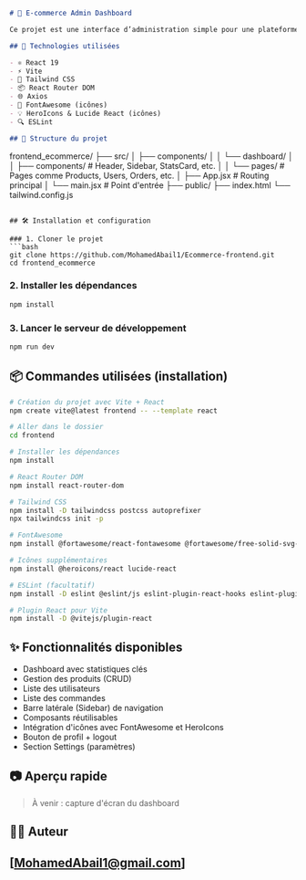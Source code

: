 

```markdown
# 🛒 E-commerce Admin Dashboard

Ce projet est une interface d’administration simple pour une plateforme e-commerce. Il permet à l’administrateur de gérer les produits, les utilisateurs, les commandes, les statistiques, etc.

## 🚀 Technologies utilisées

- ⚛️ React 19
- ⚡ Vite
- 🎨 Tailwind CSS
- 📦 React Router DOM
- 🌐 Axios
- 🧩 FontAwesome (icônes)
- 💡 HeroIcons & Lucide React (icônes)
- 🔍 ESLint

## 📁 Structure du projet

```
frontend_ecommerce/
├── src/
│   ├── components/
│   │   └── dashboard/
│   │       ├── components/      # Header, Sidebar, StatsCard, etc.
│   │       └── pages/           # Pages comme Products, Users, Orders, etc.
│   ├── App.jsx                  # Routing principal
│   └── main.jsx                 # Point d'entrée
├── public/
├── index.html
└── tailwind.config.js
```

## 🛠️ Installation et configuration

### 1. Cloner le projet
```bash
git clone https://github.com/MohamedAbail1/Ecommerce-frontend.git
cd frontend_ecommerce
```

### 2. Installer les dépendances
```bash
npm install
```

### 3. Lancer le serveur de développement
```bash
npm run dev
```

## 📦 Commandes utilisées (installation)

```bash
# Création du projet avec Vite + React
npm create vite@latest frontend -- --template react

# Aller dans le dossier
cd frontend

# Installer les dépendances
npm install

# React Router DOM
npm install react-router-dom

# Tailwind CSS
npm install -D tailwindcss postcss autoprefixer
npx tailwindcss init -p

# FontAwesome
npm install @fortawesome/react-fontawesome @fortawesome/free-solid-svg-icons @fortawesome/free-regular-svg-icons @fortawesome/free-brands-svg-icons @fortawesome/fontawesome-svg-core

# Icônes supplémentaires
npm install @heroicons/react lucide-react

# ESLint (facultatif)
npm install -D eslint @eslint/js eslint-plugin-react-hooks eslint-plugin-react-refresh globals

# Plugin React pour Vite
npm install -D @vitejs/plugin-react
```

## ✨ Fonctionnalités disponibles

- Dashboard avec statistiques clés
- Gestion des produits (CRUD)
- Liste des utilisateurs
- Liste des commandes
- Barre latérale (Sidebar) de navigation
- Composants réutilisables
- Intégration d'icônes avec FontAwesome et HeroIcons
- Bouton de profil + logout
- Section Settings (paramètres)

## 📷 Aperçu rapide

> À venir : capture d'écran du dashboard

## 🧑‍💻 Auteur

[MohamedAbail1@gmail.com]
---

```

